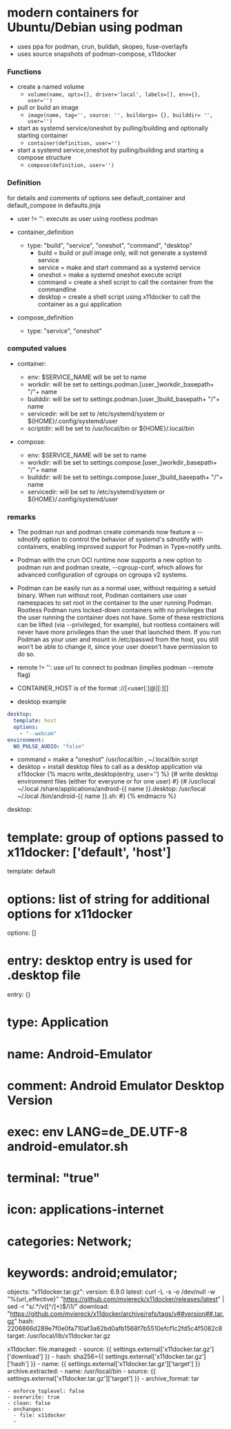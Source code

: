 # modern containers for Ubuntu/Debian using podman

+ uses ppa for podman, crun, buildah, skopeo, fuse-overlayfs
+ uses source snapshots of podman-compose, x11docker

### Functions

+ create a named volume
  + `volume(name, opts=[], driver='local', labels=[], env={}, user='')`
+ pull or build an image
  + `image(name, tag='', source: '', buildargs= {}, builddir= '', user='')`
+ start as systemd service/oneshot by pulling/building and optionally starting container
  + `container(definition, user='')`
+ start a systemd service,oneshot by pulling/building and starting a compose structure
  + `compose(definition, user='')`

### Definition

for details and comments of options see default_container and default_compose in defaults.jinja

+ user != '': execute as user using rootless podman

+ container_definition
  + type: "build", "service", "oneshot", "command", "desktop"
    + build   = build or pull image only, will not generate a systemd service
    + service = make and start command as a systemd service
    + oneshot = make a systemd oneshot execute script
    + command = create a shell script to call the container from the commandline
    + desktop = create a shell script using x11docker to call the container as a gui application

+ compose_definition
  + type: "service", "oneshot"


### computed values

+ container:
  + env: $SERVICE_NAME will be set to name
  + workdir: will be set to settings.podman.[user_]workdir_basepath+ "/"+ name
  + builddir: will be set to settings.podman.[user_]build_basepath+ "/"+ name
  + servicedir: will be set to /etc/systemd/system or ${HOME}/.config/systemd/user
  + scriptdir: will be set to /usr/local/bin or ${HOME}/.local/bin

+ compose:
  + env: $SERVICE_NAME will be set to name
  + workdir: will be set to settings.compose.[user_]workdir_basepath+ "/"+ name
  + builddir: will be set to settings.compose.[user_]build_basepath+ "/"+ name
  + servicedir: will be set to /etc/systemd/system or ${HOME}/.config/systemd/user


### remarks

+ The podman run and podman create commands now feature a --sdnotify option to control the behavior of systemd's sdnotify with containers, enabling improved support for Podman in Type=notify units.

+ Podman with the crun OCI runtime now supports a new option to podman run and podman create, --cgroup-conf, which allows for advanced configuration of cgroups on cgroups v2 systems.

+ Podman can be easily run as a normal user, without requiring a setuid binary. When run without root, Podman containers use user namespaces to set root in the container to the user running Podman. Rootless Podman runs locked-down containers with no privileges that the user running the container does not have. Some of these restrictions can be lifted (via --privileged, for example), but rootless containers will never have more privileges than the user that launched them. If you run Podman as your user and mount in /etc/passwd from the host, you still won't be able to change it, since your user doesn't have permission to do so.

+ remote  != '': use url to connect to podman (implies podman --remote flag)
+ CONTAINER_HOST is of the format <schema>://[<user[:<password>]@]<host>[:<port>][<path>]


+ desktop example
```yaml
desktop:
  template: host
  options:
    - "--webcam"
environment:
  NO_PULSE_AUDIO: "false"
```

+ command = make a "oneshot" /usr/local/bin , ~/.local/bin script
+ desktop = install desktop files to call as a desktop application via x11docker
{% macro write_desktop(entry, user='') %}
{# write desktop environment files (either for everyone or for one user) #}
{#
/usr/local
~/.local
/share/applications/android-{{ name }}.desktop:
/usr/local
~/.local
/bin/android-{{ name }}.sh:
#}
{% endmacro %}

desktop:
  # template: group of options passed to x11docker:  ['default', 'host']
  template: default
  # options: list of string for additional options for x11docker
  options: []
  # entry: desktop entry is used for .desktop file
  entry: {}
  # type: Application
  # name: Android-Emulator
  # comment: Android Emulator Desktop Version
  # exec: env LANG=de_DE.UTF-8 android-emulator.sh
  # terminal: "true"
  # icon: applications-internet
  # categories: Network;
  # keywords: android;emulator;

objects:
  "x11docker.tar.gz":
    version: 6.9.0
    latest: curl -L -s -o /dev/null -w "%{url_effective}" "https://github.com/mviereck/x11docker/releases/latest" | sed -r "s/.*\/v([^\/]+)$/\1/"
    download: "https://github.com/mviereck/x11docker/archive/refs/tags/v##version##.tar.gz"
    hash: 2206866d289e7f0e0fa710af3a62bd0afb1568f7b5510efcf1c2fd5c4f5082c8
    target: /usr/local/lib/x11docker.tar.gz

x11docker:
  file.managed:
    - source: {{ settings.external['x11docker.tar.gz']['download'] }}
    - hash: sha256={{ settings.external['x11docker.tar.gz']['hash'] }}
    - name: {{ settings.external['x11docker.tar.gz']['target'] }}
  archive.extracted:
    - name: /usr/local/bin
    - source: {{ settings.external['x11docker.tar.gz']['target'] }}
    - archive_format: tar

    - enforce_toplevel: false
    - overwrite: true
    - clean: false
    - onchanges:
      - file: x11docker
      -
